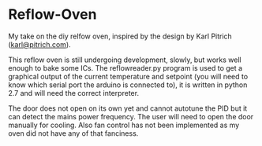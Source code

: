 # Reflow-Oven
My take on the diy relfow oven, inspired by the design by Karl Pitrich (karl@pitrich.com).

This reflow oven is still undergoing development, slowly, but works well enough to
bake some ICs. The reflowreader.py program is used to get a graphical output of the 
current temperature and setpoint (you will need to know which serial port the arduino
is connected to), it is written in python 2.7 and will need the correct interpreter.

The door does not open on its own yet and cannot autotune the PID but it can detect
the mains power frequency. The user will need to open the door manually for cooling.
Also fan control has not been implemented as my oven did not have any of that fanciness.
